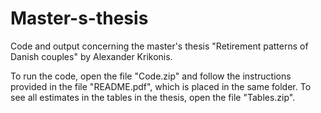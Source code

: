 # Master-s-thesis
Code and output concerning the master's thesis "Retirement patterns of Danish couples" by Alexander Krikonis.

To run the code, open the file "Code.zip" and follow the instructions provided in the file "README.pdf", which is placed in the same folder. 
To see all estimates in the tables in the thesis, open the file "Tables.zip". 
